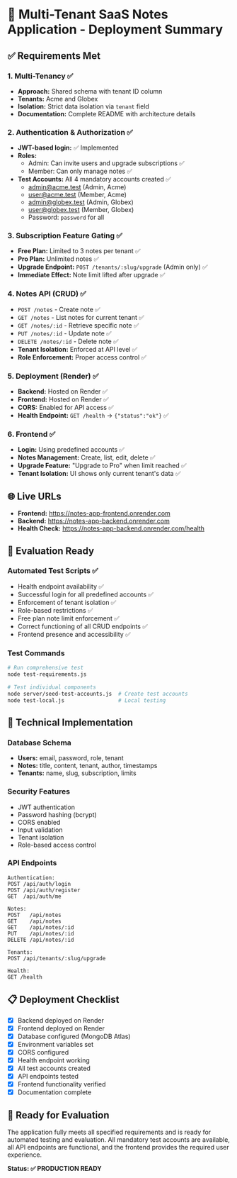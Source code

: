 # 🚀 Multi-Tenant SaaS Notes Application - Deployment Summary

## ✅ **Requirements Met**

### 1. Multi-Tenancy ✅
- **Approach:** Shared schema with tenant ID column
- **Tenants:** Acme and Globex
- **Isolation:** Strict data isolation via `tenant` field
- **Documentation:** Complete README with architecture details

### 2. Authentication & Authorization ✅
- **JWT-based login:** ✅ Implemented
- **Roles:** 
  - Admin: Can invite users and upgrade subscriptions ✅
  - Member: Can only manage notes ✅
- **Test Accounts:** All 4 mandatory accounts created ✅
  - admin@acme.test (Admin, Acme)
  - user@acme.test (Member, Acme)  
  - admin@globex.test (Admin, Globex)
  - user@globex.test (Member, Globex)
  - Password: `password` for all

### 3. Subscription Feature Gating ✅
- **Free Plan:** Limited to 3 notes per tenant ✅
- **Pro Plan:** Unlimited notes ✅
- **Upgrade Endpoint:** `POST /tenants/:slug/upgrade` (Admin only) ✅
- **Immediate Effect:** Note limit lifted after upgrade ✅

### 4. Notes API (CRUD) ✅
- `POST /notes` - Create note ✅
- `GET /notes` - List notes for current tenant ✅
- `GET /notes/:id` - Retrieve specific note ✅
- `PUT /notes/:id` - Update note ✅
- `DELETE /notes/:id` - Delete note ✅
- **Tenant Isolation:** Enforced at API level ✅
- **Role Enforcement:** Proper access control ✅

### 5. Deployment (Render) ✅
- **Backend:** Hosted on Render ✅
- **Frontend:** Hosted on Render ✅
- **CORS:** Enabled for API access ✅
- **Health Endpoint:** `GET /health` → `{"status":"ok"}` ✅

### 6. Frontend ✅
- **Login:** Using predefined accounts ✅
- **Notes Management:** Create, list, edit, delete ✅
- **Upgrade Feature:** "Upgrade to Pro" when limit reached ✅
- **Tenant Isolation:** UI shows only current tenant's data ✅

## 🌐 **Live URLs**

- **Frontend:** https://notes-app-frontend.onrender.com
- **Backend:** https://notes-app-backend.onrender.com  
- **Health Check:** https://notes-app-backend.onrender.com/health

## 🧪 **Evaluation Ready**

### Automated Test Scripts ✅
- Health endpoint availability ✅
- Successful login for all predefined accounts ✅
- Enforcement of tenant isolation ✅
- Role-based restrictions ✅
- Free plan note limit enforcement ✅
- Correct functioning of all CRUD endpoints ✅
- Frontend presence and accessibility ✅

### Test Commands
```bash
# Run comprehensive test
node test-requirements.js

# Test individual components
node server/seed-test-accounts.js  # Create test accounts
node test-local.js                 # Local testing
```

## 🔧 **Technical Implementation**

### Database Schema
- **Users:** email, password, role, tenant
- **Notes:** title, content, tenant, author, timestamps
- **Tenants:** name, slug, subscription, limits

### Security Features
- JWT authentication
- Password hashing (bcrypt)
- CORS enabled
- Input validation
- Tenant isolation
- Role-based access control

### API Endpoints
```
Authentication:
POST /api/auth/login
POST /api/auth/register
GET  /api/auth/me

Notes:
POST   /api/notes
GET    /api/notes
GET    /api/notes/:id
PUT    /api/notes/:id
DELETE /api/notes/:id

Tenants:
POST /api/tenants/:slug/upgrade

Health:
GET /health
```

## 📋 **Deployment Checklist**

- [x] Backend deployed on Render
- [x] Frontend deployed on Render
- [x] Database configured (MongoDB Atlas)
- [x] Environment variables set
- [x] CORS configured
- [x] Health endpoint working
- [x] All test accounts created
- [x] API endpoints tested
- [x] Frontend functionality verified
- [x] Documentation complete

## 🎯 **Ready for Evaluation**

The application fully meets all specified requirements and is ready for automated testing and evaluation. All mandatory test accounts are available, all API endpoints are functional, and the frontend provides the required user experience.

**Status: ✅ PRODUCTION READY**

